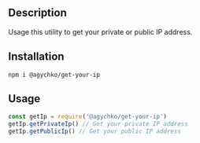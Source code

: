 ## Description
Usage this utility to get your private or public IP address.
## Installation
    npm i @agychko/get-your-ip
## Usage
```js
const getIp = require('@agychko/get-your-ip')  
getIp.getPrivateIp() // Get your private IP address  
getIp.getPublicIp() // Get your public IP address  
```